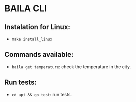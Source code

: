 # BAILA CLI

## Instalation for Linux:

- `make install_linux`

## Commands available:

- `baila get temperature`: check the temperature in the city.

## Run tests:

- `cd api && go test`: run tests.